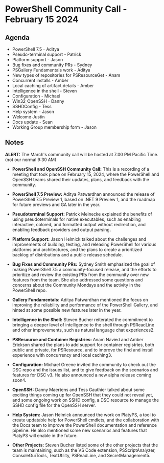 # PowerShell Community Call - February 15 2024

## Agenda

- PowerShell 7.5 - Aditya
- Pseudo-terminal support - Patrick
- Platform support - Jason
- Bug fixes and community PRs - Sydney
- PSGallery Fundamentals work - Aditya
- New types of repositories for PSResourceGet - Anam
- Concurrent installs - Amber
- Local caching of artifact details - Amber
- Intelligence in the shell - Steven
- Configuration - Michael
- Win32_OpenSSH - Danny
- SSHDConfig - Tess
- Help system - Jason
- Welcome Justin
- Docs update - Sean
- Working Group membership form - Jason

## Notes

**ALERT:** The March's community call will be hosted at 7:00 PM Pacific Time.  (not our normal 9:30 AM)

- **PowerShell and OpenSSH Community Call:** This is a recording of a meeting that took place on
  February 15, 2024, where the PowerShell and OpenSSH teams shared their updates, plans, and
  feedback with the community.

- **PowerShell 7.5 Preview:** Aditya Patwardhan announced the release of PowerShell 7.5 Preview 1,
  based on .NET 9 Preview 1, and the roadmap for future previews and GA later in the year.
- **Pseudoterminal Support:** Patrick Meinecke explained the benefits of using pseudoterminals for
  native executables, such as enabling interactive, colored, and formatted output without
  redirection, and enabling feedback providers and output parsing.
- **Platform Support:** Jason Helmick talked about the challenges and improvements of building,
  testing, and releasing PowerShell for various platforms and architectures, and the plans to create
  a prioritized backlog of distributions and a public release schedule.
- **Bug Fixes and Community PRs:** Sydney Smith emphasized the goal of making PowerShell 7.5 a
  community-focused release, and the efforts to prioritize and review the existing PRs from the
  community over new features from the team. She also addressed some questions and concerns about
  the Community Mondays and the activity in the PowerShell repo.
- **Gallery Fundamentals:** Aditya Patwardhan mentioned the focus on improving the reliability and
  performance of the PowerShell Gallery, and hinted at some possible new features later in the year.
- **Intelligence in the Shell:** Steven Bucher reiterated the commitment to bringing a deeper level
  of intelligence to the shell through PSReadLine and other improvements, such as natural language
  chat experiences2.
- **PSResource and Container Registries:** Anam Navied and Amber Erickson shared the plans to add
  support for container registries, both public and private, for PSResource, and to improve the find
  and install experience with concurrency and local caching3.
- **Configuration:** Michael Greene invited the community to check out the DSC repo and the issues
  list, and to give feedback on the scenarios and features for DSC v3. He also announced a new alpha
  release coming soon4.
- **OpenSSH:** Danny Maertens and Tess Gauthier talked about some exciting things coming up for
  OpenSSH that they could not reveal yet, and some ongoing work on SSHD config, a DSC resource to
  manage the SSHD config file for the OpenSSH server.
- **Help System:** Jason Helmick announced the work on PlatyPS, a tool to create updatable help for
  PowerShell cmdlets, and the collaboration with the Docs team to improve the PowerShell
  documentation and reference pipeline. He also mentioned some new scenarios and features that
  PlatyPS will enable in the future.
- **Other Projects:** Steven Bucher listed some of the other projects that the team is maintaining,
  such as the VS Code extension, PSScriptAnalyzer, ConsoleGuiTools, TextUtility, PSReadLine, and
  SecretManagement5.


